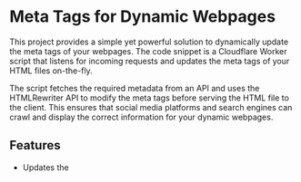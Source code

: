 # Meta Tags for Dynamic Webpages

This project provides a simple yet powerful solution to dynamically update the meta tags of your webpages. The code snippet is a Cloudflare Worker script that listens for incoming requests and updates the meta tags of your HTML files on-the-fly.

The script fetches the required metadata from an API and uses the HTMLRewriter API to modify the meta tags before serving the HTML file to the client. This ensures that social media platforms and search engines can crawl and display the correct information for your dynamic webpages.

## Features

- Updates the <title> tag of your HTML files
- Updates the Open Graph (og) and Twitter Card meta tags, including:
- og:title
- twitter:title
- og:description
- twitter:description
- og:image
- twitter:image
- og:url
- Fetches metadata from a custom API based on the listing_id query parameter
- Handles non-HTML files without modification

## Usage

To use this script in your Cloudflare Worker, follow these steps:

- Copy the entire code snippet from the js code block above.
- Go to the Cloudflare Workers dashboard and create a new Worker.
- Replace the default code in the Worker script editor with the copied code.
- Save and deploy your Worker.
- After deploying the Worker, you can use it as a proxy for your website by setting the appropriate route in your Cloudflare Worker configuration.

For example, if your website is example.com, set the route to example.com/\* so that all requests to your website are handled by the Worker.

Make sure to modify the fetchMetaData function to point to your own API endpoint for fetching the metadata.

        async function fetchMetaData(listingId) {
            const response = await fetch(`https://your-api.example.com/api/v1/listings/${listingId}/metadata`);
            return response.json();
        }

## Customization

The MetaTagUpdater class and the handleRequest function can be customized to handle different meta tags or API responses as needed.

To add support for additional meta tags, update the element method in the MetaTagUpdater class with the new cases. For example, to add support for the twitter:card meta tag, you can add the following case:

        case "twitter:card":
            element.setAttribute("content", this.metaData.cardType);
            break;

Make sure your API response includes the necessary data to populate the new meta tags.

## Contributing

Contributions to improve or extend the functionality of this project are welcome! Please submit a pull request with your changes or open an issue to discuss your ideas.

## License

This project is released under the MIT License.
